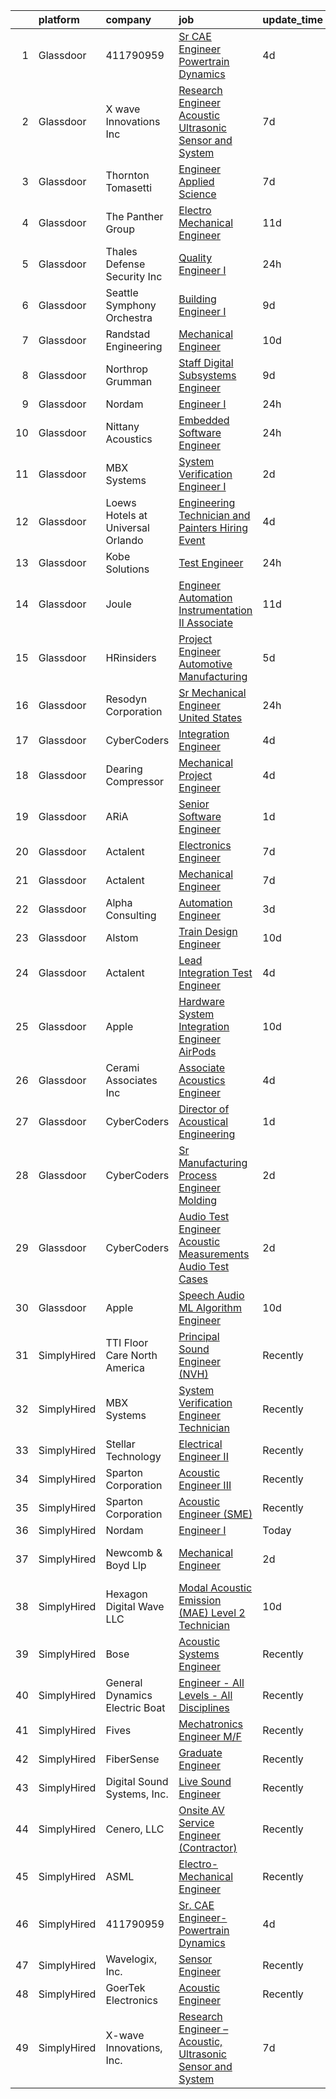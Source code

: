 

|    | platform    | company                           | job                                                                                                                                                                                                                                                                                                                                                                                                                                                                                                                                                                                                                                                                                                                                                                                                                                                                                                                                                                                                                                                                                                                                                                                                                                                                                                                                                                                                                | update_time   | location                  |
|---:|:------------|:----------------------------------|:-------------------------------------------------------------------------------------------------------------------------------------------------------------------------------------------------------------------------------------------------------------------------------------------------------------------------------------------------------------------------------------------------------------------------------------------------------------------------------------------------------------------------------------------------------------------------------------------------------------------------------------------------------------------------------------------------------------------------------------------------------------------------------------------------------------------------------------------------------------------------------------------------------------------------------------------------------------------------------------------------------------------------------------------------------------------------------------------------------------------------------------------------------------------------------------------------------------------------------------------------------------------------------------------------------------------------------------------------------------------------------------------------------------------|:--------------|:--------------------------|
|  1 | Glassdoor   | 411790959                         | [Sr  CAE Engineer Powertrain Dynamics](https://www.glassdoor.com/partner/jobListing.htm?pos=101&ao=1110586&s=58&guid=000001824de3a5ffa32d76c794e7103e&src=GD_JOB_AD&t=SR&vt=w&ea=1&cs=1_29d0a2fb&cb=1659164141417&jobListingId=1008028442391&cpc=64643D548E07D1D8&jrtk=3-0-1g96u79h4j4ik801-1g96u79hhihmr800-e59738c53313f3f4--6NYlbfkN0A4alNn5c1EMjHZlECe8pxJIEKZTj16jdbpGDS6uC3CgTpqDe6PXvLp1h3jdI1UocztM-V7LUwnu8WvW-OXWFywH5lHH0vOp6VSf4CsNIOuL-cnHXGZ9PzuedBLlEL_QQxFREELezWLt2WSgIlkqdOVEeADOh237jljNICASKQImNOgY4GaG7Q5xEeZBPFIHG7JFTKSMYH8YHKYVQ_qrcmrDNrhi5PLcxXyoJUY6QKl1RbQV90RVR6yn5Ily1N4t6IyOBLudBi98b0yjVtanQwuCvbjkPxGlxWpxsH7WlPiR92PqOjt7M6LUYi5xN1-dxYzrfj9Yp_VEDOIysXLuOxkVFKIp75RUb30SMWoYbY2xGBW252m4blqEeNytpa2zTAJAWyZxh9i5_mDH48ZlDDIcz_A7a9uQ8Tq7_WQJKJBPzcSyI3egS5xJdm6Nere-hNR5pnmfTyBcESzti9pkJqkJY7JLmZYpOgRAuWhNpgizF8ooIBB6ZI3NKGHAkK5912jJEYLbGvNVm2uwQdVTmL7SlcuLv6g2Mo%3D)                                                                                                                                                                                                                                                                                                                                                                                                                                                                                                      | 4d            | Novi, MI                  |
|  2 | Glassdoor   | X wave Innovations  Inc           | [Research Engineer   Acoustic  Ultrasonic Sensor and System](https://www.glassdoor.com/partner/jobListing.htm?pos=102&ao=1110586&s=58&guid=000001824de3a5ffa32d76c794e7103e&src=GD_JOB_AD&t=SR&vt=w&ea=1&cs=1_b796aad0&cb=1659164141417&jobListingId=1008023007042&cpc=618B7C2C2BCBC227&jrtk=3-0-1g96u79h4j4ik801-1g96u79hhihmr800-b068819ec5f1cad6--6NYlbfkN0BHIfC1zsKGIu0R3teaIu8liT7fbRNLaQeDQfcPJweUK9FtGyWMTNeDd1zEHevLDgmM9c9hqUONlpUtFbzT3ZiffslUtdCCpni17USCT42k68T0TmuBcqqW_ER1NZ_FGkun9mKgyGM3HFgbFvRNtkEy-PMpUdrKQ3ogIZinEeQF0987CSResEQ2Dnmf8J09L8bEWe51wgNOJrSy7xUrVb01NNCHw9psmOc1BzbTDiCHIAF3hV_z-q7y1ricDtn9KQt_c5NQoPYYcoBTnKUzHrlOS920C1ASLXw6A-fI6SClQvxQoCy5yUFWShi9RhoNjc8rAKLwn-oOydpM7yX62wbJ19uHJ965RTg2MIURl8h82F419GTJefXC3F3OWaNBgq1QagmPAqFaQ_F1tSo07HMMaIy-mCQlUZdENv2SFWhVJqrRf0YS7OZWii23WQHoPmQQJ1Divzu-ZHaR5ipdSmckhfhaN4krxoXpypC3Te-K80ZhDZWO3UyGVlcT_M_vXMnbR7PgbJ7lg53jNN_Bpjv-9L_ZFIagRA0JE59pJFYw4uzVosJr2NGH)                                                                                                                                                                                                                                                                                                                                                                                                                                                              | 7d            | Gaithersburg, MD          |
|  3 | Glassdoor   | Thornton Tomasetti                | [Engineer   Applied Science](https://www.glassdoor.com/partner/jobListing.htm?pos=128&ao=1136043&s=58&guid=000001824de3a5ffa32d76c794e7103e&src=GD_JOB_AD&t=SR&vt=w&cs=1_0ef34bb9&cb=1659164141421&jobListingId=1008022791354&jrtk=3-0-1g96u79h4j4ik801-1g96u79hhihmr800-6866a12bafd4f0ea-)                                                                                                                                                                                                                                                                                                                                                                                                                                                                                                                                                                                                                                                                                                                                                                                                                                                                                                                                                                                                                                                                                                                        | 7d            | Albuquerque, NM           |
|  4 | Glassdoor   | The Panther Group                 | [Electro Mechanical Engineer](https://www.glassdoor.com/partner/jobListing.htm?pos=112&ao=1110586&s=58&guid=000001824de3a5ffa32d76c794e7103e&src=GD_JOB_AD&t=SR&vt=w&ea=1&cs=1_78df31ed&cb=1659164141419&jobListingId=1008012152413&cpc=451933188B21919D&jrtk=3-0-1g96u79h4j4ik801-1g96u79hhihmr800-1b4b3d4c5c5de8e7--6NYlbfkN0CNPMheye81CzYnvunZY7yovNfSZKsgaMjzK-BTgXufI2fDZqb14OtID8EITmQy8dMzcIOru73pDKHPrNY-MK7sf-TavplzRMUtNmfhs4UtBexdbvnY3PLr7KnDrYeBYwXMUoTHBfN1mJn5LLEIikLdICZG_lovf7skNNzFH6Y3acbBQ15OpWQgO0URCBp1U2zgM0_BSUItVHgEnSN-uR2_2uF9PEoQRLk3LKUhzj6pySsQ0tKptNwQoIVqQWmER94wvLMcwOnGdeRCqg55DaviMKx78obYRnQ0wONRsPHfqWksjWBLh-9RWfJU6RyJ1muRVl738LfowzPwa_EQ2yJYcBkkdFWdSYN_41TsM7qlPE3LpEY-DgpKsaz-wPv4-PYwaZPJe122hAlsl4AYKAPZa6pWfG_hJcJ2PUEiwftTsNpsIHJ_jWjk3u7zi1wO2-rChtr5G-QeOk_B9oKMtwQwTN7-7deass8ZNwhfUnbNsXVybRNEuwN7yw702L3J5WT10WFQGJOCnA%3D%3D)                                                                                                                                                                                                                                                                                                                                                                                                                                                                                                                                 | 11d           | Littleton, MA             |
|  5 | Glassdoor   | Thales Defense   Security  Inc    | [Quality Engineer I](https://www.glassdoor.com/partner/jobListing.htm?pos=127&ao=1136043&s=58&guid=000001824de3a5ffa32d76c794e7103e&src=GD_JOB_AD&t=SR&vt=w&cs=1_0311b6af&cb=1659164141421&jobListingId=1008038838952&jrtk=3-0-1g96u79h4j4ik801-1g96u79hhihmr800-fa5e6b4bae376d7f-)                                                                                                                                                                                                                                                                                                                                                                                                                                                                                                                                                                                                                                                                                                                                                                                                                                                                                                                                                                                                                                                                                                                                | 24h           | Columbia, MD              |
|  6 | Glassdoor   | Seattle Symphony Orchestra        | [Building Engineer I](https://www.glassdoor.com/partner/jobListing.htm?pos=106&ao=1110586&s=58&guid=000001824de3a5ffa32d76c794e7103e&src=GD_JOB_AD&t=SR&vt=w&ea=1&cs=1_d2a4a0ca&cb=1659164141418&jobListingId=1008017770166&cpc=281FE6ECBEE2538F&jrtk=3-0-1g96u79h4j4ik801-1g96u79hhihmr800-dd9746400180b1f2--6NYlbfkN0AdHWfR3D8b8Eonp31kG4JxtsTQErMCr1mjBfTXxBp8Nbji8Loe1PwAk77ggdqCHAeAY-_LkGFiWz-EXb-gHgLP0rol6CnsYs_iSTwxLuVL5wpCHJzuAIcyyPKKPjVD8Cbd15OInHyhxkQXrUxc7nPaGV6a8Getz1GSPF_EVKTvl01rPre1QcpsypT5oLKobUxjFjnID6YuwQkLRftC5tVQVqM63sIvdc3SSNHPSYlciHnXhFo1Q9Hpknhus9ZDyyBjd-dEBLj_vo3On3E1n2NJzn7IyMcspgXEHkj41fptz6zXFtA8F6kzOxD2Tepgcr1yQFWODGil18KJtnTJ_LfSdjEso6RI_VRod9PqqpTSblRuAMTAUP1hPVyl-r8cLUS0s710qPz64i9gdc4HLO1UZi4Iqs6IENlPPtMDqxh2jAB3F8jT-usf63nAurKsDNYojY5caK_tMW8-w2E9eFBHVbWX2c4waiRoLNkx6mFXxJR_2nPggmdnGfkLsX-VUaE%3D)                                                                                                                                                                                                                                                                                                                                                                                                                                                                                                                                                       | 9d            | Seattle, WA               |
|  7 | Glassdoor   | Randstad Engineering              | [Mechanical Engineer](https://www.glassdoor.com/partner/jobListing.htm?pos=121&ao=1110586&s=58&guid=000001824de3a5ffa32d76c794e7103e&src=GD_JOB_AD&t=SR&vt=w&ea=1&cs=1_8ab93101&cb=1659164141420&jobListingId=1008014630480&cpc=451933188B21919D&jrtk=3-0-1g96u79h4j4ik801-1g96u79hhihmr800-28b851bdf87c535b--6NYlbfkN0BDx217eft1lC7uqItkaModCFPNh_e0lnHdKkvEJecXwu4gIqA7CFTnvSYR8MShG5aIZm8JF8sUvns0SK3lM58sRqmSkfk2LUUNW-iATOsqFIyiYoslLpz_Dw_aMMBjU-Nq1aGWPz10gBB6JwlZB2rsJCPTPbP1Z76ZeWEnjTJ8hiIFMRgt6sYss5SJpnB9vubHvI0AcsPQv_m7O151QJ4UG-EhLbcsMjxcUSk5AIlF7IHpoNdTOSPYmRcbHmhbgBcUfGve47hLDlnyAucTuTptl13Qj_UAEJOp45bzFhg23WMxRZ6YyhR90bDAhMjruQa4fQcF6p9oXOuWATx84veDw_7xXqLU0fyy2YX_-HWR9XSDe4DEbcDSgj9i8M5Seq4AYLyWtSD09dev29qw5goEk7i6OhLaL1_74ttA9-Zbm2G3ZVN5S6uQoZQlAM0hk9ElJgF1D7sz4P1BNealbSD0qIzQ-Em4_92YBxLbpUZhWRcjmZn2DJTHlzZDWaq2Rof1zQ-B3BkBuToPWk_A5A7CxOmQkmdF2h2kq8ylsCTNP-0u1Y-aR9L9JEZPmkrKaDAnT6LBion0QwF4sL15R9xI8YehqnORQoqP0_8eyOpdg3HxI0y0KLnOC2C9kUFHyAwsbSIQ_-Mbzw%3D%3D)                                                                                                                                                                                                                                                                                                                                                                                                         | 10d           | Framingham, MA            |
|  8 | Glassdoor   | Northrop Grumman                  | [Staff Digital Subsystems Engineer](https://www.glassdoor.com/partner/jobListing.htm?pos=113&ao=1110586&s=58&guid=000001824de3a5ffa32d76c794e7103e&src=GD_JOB_AD&t=SR&vt=w&cs=1_301ba8c5&cb=1659164141419&jobListingId=1008017330750&cpc=9DC6E4D8324653EE&jrtk=3-0-1g96u79h4j4ik801-1g96u79hhihmr800-a9cc2013cc7ed86d--6NYlbfkN0DPf8Tf_oakpB62WadId2dzQiWExtALTi0lpCM--zHBL1trAzPQuAwgyDf_-NiZch1nc5-5MUWiLOf8m-1w07t9YwjVAUX6PvzzGnpzeIEVNzZgJIJr7xcvaO1VkVAUiaNktPleVPHqgUVYSMaG9SfBJGvcSryBfyG1pFv4bfpCXbDsP0IZiJ-G77H-j7-mzabx9ZqZ77WHQOqM5OQhn4aozN8vQ0j2xV_lkkZID9h6QXlx0hQq_JuqaGen2SOEKICjgB7ZonMOqjsQqahBdQcNtIMdpfHfyEja8-YUuArkMxdLQw92mr_ZvMGNhcbEuVsDDZZQApehbuUWMgxgD6MHKrDXlxU_4y2yf4KTRfLYSYyknjscuNdE6ctrxBIErNosBVDtFHSBEf7rW4DQDg16LtCCFcv4hiUfVhwdRnDFfAKXDQ9ZX09Pk2HQJHKlv1ytmYEldkf4fy4qcz3M1GZSTdZB8pnjuL4YnvEJA723hdWKFJZxL1fif54w-wdF4r9sMCuK_jvkkMuwNwuav4mPYCI-EI040MqavWoXh1Pw11bFFz6gzf-a_iNXwDI_fVjTRqcsKoeijah-fYFzRk6qeJRdHKGdD7NGeeVVuXnAt7QTA6yvOf4j3Q8h1mqcp4iJsey_i-chwuhrEEUu01TTCtna1xPotk2AEocfwz_vFNhu-JcveHFWwhvanfa1ieTIjY5u99V6nukRxvkfgHOUVOK0nSxyKus9ITEnb0YyOdgOjZDlBoRwU6xy-3OyIXYkLq8qH8cjjL1sGB-k7qjM62prJj0dEicLI6KZzUPKpguLTzvZl7bd9IiFehsI84XpVLkOVu5Zx_R0GbDutNNY)                                                                                                                                                                                            | 9d            | Linthicum, MD             |
|  9 | Glassdoor   | Nordam                            | [Engineer I](https://www.glassdoor.com/partner/jobListing.htm?pos=126&ao=1136043&s=58&guid=000001824de3a5ffa32d76c794e7103e&src=GD_JOB_AD&t=SR&vt=w&cs=1_264a2dbb&cb=1659164141421&jobListingId=1008038275606&jrtk=3-0-1g96u79h4j4ik801-1g96u79hhihmr800-2da7d6536858b9ad-)                                                                                                                                                                                                                                                                                                                                                                                                                                                                                                                                                                                                                                                                                                                                                                                                                                                                                                                                                                                                                                                                                                                                        | 24h           | Tulsa, OK                 |
| 10 | Glassdoor   | Nittany Acoustics                 | [Embedded Software Engineer](https://www.glassdoor.com/partner/jobListing.htm?pos=105&ao=1110586&s=58&guid=000001824de3a5ffa32d76c794e7103e&src=GD_JOB_AD&t=SR&vt=w&ea=1&cs=1_68c5a634&cb=1659164141418&jobListingId=1008038298146&cpc=8CDBB1EC89CF7160&jrtk=3-0-1g96u79h4j4ik801-1g96u79hhihmr800-0ea1849893469c83--6NYlbfkN0DfhRLDY5E7BVY3xhBTAobuSaZ3WR2SqAJ-w4NHeQGDZxuTLtiUsxSy8QBXJ2H4pCbw38-bo7P_bVKAwnqdF-Sn4qZ2uCo5pvG_GM1PTL_Bq58rSSAKQ192D_2f5Ej86OhFOm13DGp2Wk2WB5ggup-37_Sqc6LRpevodul_IJcceisAhrDJtv5G_26PII0NW5xu5FJhfQKi2BVZ5GgljWKxZcbPWlTsGsfx0Q4zRmL5H1M50g5N581NmZtDPr1Vpx2-Aym_yA349xgmAfWahk6hKdCiEGye5RSrMScNA-ESg9ENS2J1FXi_u0MDIaej1M4hrzyXE3RMvWWY8OnnqgTPmTxUS51WX8aA_h7MpKJK8LzxJJSnYMsII4K3Bwa_sHvUtb6PoB-DsL98cDrL4MqsH6JerTpNz80T4Nopw0BI_aVs50ugz0j4UflQgDcqnzXr_9odXaNE2l2uD96AXnbGoaSEwVFs1BCiPpF1wETZ5TzW2H3Jq-XoOmdGLRw4C6pKn4LXyQI-zg%3D%3D)                                                                                                                                                                                                                                                                                                                                                                                                                                                                                                                                  | 24h           | Remote                    |
| 11 | Glassdoor   | MBX Systems                       | [System Verification Engineer I](https://www.glassdoor.com/partner/jobListing.htm?pos=129&ao=1136043&s=58&guid=000001824de3a5ffa32d76c794e7103e&src=GD_JOB_AD&t=SR&vt=w&ea=1&cs=1_35ac1af4&cb=1659164141421&jobListingId=1008033823699&jrtk=3-0-1g96u79h4j4ik801-1g96u79hhihmr800-d1b1591de97591fe-)                                                                                                                                                                                                                                                                                                                                                                                                                                                                                                                                                                                                                                                                                                                                                                                                                                                                                                                                                                                                                                                                                                               | 2d            | Libertyville, IL          |
| 12 | Glassdoor   | Loews Hotels at Universal Orlando | [Engineering Technician and Painters Hiring Event](https://www.glassdoor.com/partner/jobListing.htm?pos=111&ao=1110586&s=58&guid=000001824de3a5ffa32d76c794e7103e&src=GD_JOB_AD&t=SR&vt=w&cs=1_6abed6ed&cb=1659164141418&jobListingId=1008028551687&cpc=4F748F1840550ABC&jrtk=3-0-1g96u79h4j4ik801-1g96u79hhihmr800-d597c8a9f7614462--6NYlbfkN0Btxs39KmTzjw_u_hUXcyTcLpNeUj18C2Nw5A7DCW0FWIDIpjSAJG27Yc7pktlnVhUUsdOClVeQTtQ3op_e7_IRDBISqi-jWiSsSF8cNzGSppOK_vMWbTHpsjLMSr_vHMzC4rmEGJje84z8rydK3upkCd0Apd8ncrEsMulo-jAZXtTYTdALWTZL2b1f0ZqStEynbnlwf2_9_8reYx1ajcVS0G592IBfnSaljee8BBJTME_OA4rRi75WZVGKKwH7uKdRkPDpd3Ejch68F0ZO0fB09qocEA-Vo7oPgCax5eoxRwRs1ZcBV0OUsFqq3LC4cn-qkRVk28mcF0MAvQuip65bM-lIpJ-iAQfOV1nyEuGEtyk2KjIJMPxePjUHV1VIJwTrilPSeV97TtZ4z1o5OXrC-zZWBkT5iPbb_B6vVhs_Qq9nMNbeoKjj-fqjKX4JO-z00jUftFslFKAZhcooohEqEr0lLvRXTyjHyMi4BGZrXCf-gqH0m4XMrKViPj6i-oDVUhl2mpoU495RDu4jaWcjd0oxQ1u9Dg83rzLNME73Hzhamv1B4zm4nOtuKvkinz8RSxs1UowWqK9iHDvK7UXoB0DaOFDVCXMvVoEcScJrSzUnHOQe1g4UrO-LNuB7zu2iu6Dfwe_V2SiOHdra27n6xfL2JJLIiVWLkNBHddSY7bxyeJFs5FmmJeZCVqhNKlX8VqWaUaJMharNSL4SRhFZOPqvsDXDag9FvMfkLawrew%3D%3D)                                                                                                                                                                                                                                                                                 | 4d            | Orlando, FL               |
| 13 | Glassdoor   | Kobe Solutions                    | [Test Engineer](https://www.glassdoor.com/partner/jobListing.htm?pos=107&ao=1110586&s=58&guid=000001824de3a5ffa32d76c794e7103e&src=GD_JOB_AD&t=SR&vt=w&ea=1&cs=1_fce6c76f&cb=1659164141418&jobListingId=1008038084908&cpc=853DEF62E69EE75B&jrtk=3-0-1g96u79h4j4ik801-1g96u79hhihmr800-6b24a03aa22fd1f2--6NYlbfkN0CtwOkgDuej6vPfWODMxjOIyNEohQmdYMppGq8y8dOpBmiJ3WNboc6iMyMjf1bBSSqD1VQwlOzDiQCfLLKzQhsTfWZ3QI980XAjJrcBwvNFFqpKpqZhxte5DPQyigAOLOLMll7amisGMp516YFP_aCK7RdL3-I1Jmzc58d9taurilL6DBEAbQsWKshFVE4Nwe2yXBaQGkfzUwdnC2yjBzg1fd9RoR6MiYj3bdEfoG8h9wezh4WC9xQT9BImkh2GSkIWnztvZw-1QjeTJQ82Hneb-iy6yztQGTNJ-B_pM1RuKNF536f0dppk5aGtQGbjERJmr9M3EGum5pnyDKvAgit-XJYATDAMHtMY3zI1v_2iolVRQFBjDdjX07jPEwngp0KuI2TxV4vHUElAK9JAGBf50-KpSXjEIC3aknP91nq9j2jxY57XsnI4-15a5H25K9Yhr7jP0yA7-rRjVuM90oV2MbK7jOKOhY3JPibQywhls1VIAiIdKU6l5rpQ0nbAkBLHbtgeYa7XvPpGqKrhIovg)                                                                                                                                                                                                                                                                                                                                                                                                                                                                                                                                           | 24h           | Tempe, AZ                 |
| 14 | Glassdoor   | Joule                             | [Engineer   Automation Instrumentation   II  Associate ](https://www.glassdoor.com/partner/jobListing.htm?pos=118&ao=1110586&s=58&guid=000001824de3a5ffa32d76c794e7103e&src=GD_JOB_AD&t=SR&vt=w&cs=1_6f276190&cb=1659164141420&jobListingId=1008012371954&cpc=217C45A42544DB93&jrtk=3-0-1g96u79h4j4ik801-1g96u79hhihmr800-ee78424998c6d671--6NYlbfkN0AXtvPDqDev6liskt-h_3vAUEMM26GmMOlWYCAn-kvNiXTWhOpXUsJAzHKzhdDJA6zHqXVxuB8wfSBkVIxqhEgnvXRKaQQ4fowc9Xs-8TmnBfGj8huXGnDxAkHh9H7OSQRS41py27xbtg6yGS1_RRkKfQI3270QD9EQP5OygTBnGP-E4XAMGCOSeVq1JOoIO2VgOY_jv8TTZc78FCwBeSez335Tocm5KcRm4B3rUZQNK4v1Uaxp-QqsIiytLextnr8hWW8d-2CaghcfikSVijScwGJFNgvUgEeN3sZzJWNt1QDRpetVhUD_Xd3BvC0uhP-Qw0-VaQ5fKfDRWKoKHZEAScsMYOSs63Gw2xvo6slQyD3ere8UOTMSvkg5kltIt4o7V4tEtNz6dfkBCyEMJzdKrw6HVbikFDasxHF2kMaKBYi-p9oE0YRKQroIKH5H01doduwNrS9DveDrhOqGmf3ySoZxB75vOcVWxySrHP2UG8kBCpp5bl2p8Bd-i2pTU2EWMWbKapSyu_DzDysp0jWL6TcQQ5pg5OpsifaoWPrf3pqtSvw7o8yRjYmegg27wfG8ISnGgKOueV0hle30Jeew2iKDEbalQh4ZbTe7EydwYA%3D%3D)                                                                                                                                                                                                                                                                                                                                                                                                           | 11d           | West Point, PA            |
| 15 | Glassdoor   | HRinsiders                        | [Project Engineer Automotive Manufacturing](https://www.glassdoor.com/partner/jobListing.htm?pos=114&ao=1110586&s=58&guid=000001824de3a5ffa32d76c794e7103e&src=GD_JOB_AD&t=SR&vt=w&ea=1&cs=1_d40884dc&cb=1659164141420&jobListingId=1008025898976&cpc=C19BE7EA145E205E&jrtk=3-0-1g96u79h4j4ik801-1g96u79hhihmr800-60b6f212f1566fda--6NYlbfkN0C4qB7xLoDUSiE3s_WyTyKRiKAXFxmLj1Wrow-UJXKM07GC0R1Wz9IWXAjmJEwLP6ZJn33qDlVEc_dN5bHLyJm8oerBAFNxZUL1cg_C0iYkVOiqdHZ93BUqlfvWrhLRbXWycp8jGuj1RIqi6aYx40kZrLsBRz032cNVKtkROWv0No7MwMjl9HxGjnnIVsclZif_dlti6W6kIAVy32J7kCLZ1ubs3VK1jzZBhidA3XkPQKvComQj3NsB5q8pmv_9Semow-1hpAhqHQ3KrSjmafws3RIvCT2QqmjEhYe2QNTI2mNPBvN6ONkq1AyVExvUzjlYM8sgDoTra54gvENRc4LYvh5oreZKv61MAWmUqwUJ55fC62VNd09iS-ZWArw4ynli8rneUzMH6XU4oVjCsCUzSAT4-1zRBgOhAX1ioIVFt2dTy1o0k5DaLeRmdQIp0GuHVHU-fCR1pBLX0w4VJH2TuKMoQrsvlZBmbr8rPc0LC97FWdFOfxorT1BZ5RX7rdZX-vUM2h_Qe4eP9RqMo_Nn)                                                                                                                                                                                                                                                                                                                                                                                                                                                                                                               | 5d            | Piqua, OH                 |
| 16 | Glassdoor   | Resodyn Corporation               | [Sr  Mechanical Engineer   United States](https://www.glassdoor.com/partner/jobListing.htm?pos=104&ao=1110586&s=58&guid=000001824de3a5ffa32d76c794e7103e&src=GD_JOB_AD&t=SR&vt=w&ea=1&cs=1_207bc4ee&cb=1659164141417&jobListingId=1008037947833&cpc=10100C7693495614&jrtk=3-0-1g96u79h4j4ik801-1g96u79hhihmr800-988eca9f3c557b4c--6NYlbfkN0C0w0Hs4K-FXB-op-AEaD4F38yU7_A8mJekhK3sBcHv17xHXVuOCj1KMhKlpIVV_09pn-YWPxr1HExwvWkxENavDOabYGP-jz9frQD_3go83lbHoHyx3m4dMaD0AOD8c19ATu5C58kF6v2EvknsWhFSrcU5R-SysbH9yHmtfpOdIDoraZ6vCkcx79LcPyPrtNe2ZLqngQDJ4FI-EXXeABO25xHs-pHzCdIY-Eci5UBlt6gqEYMf5uRLFcC-NYOtRwP0N50PR0QCLT_EfAnsVJfdjcYOgdqVwK87fA3nXfqjWIpprRThpky23bjQAZF8kG5T8DsAPnvr0fwUI081oxR8jckrsxUZCxC9LYNQ2uk2jQhPWrM-1bu_vtuRa1_CURZ85zswl8vBFIV6nAXZhlY3fL9qG4gOQVISfTscrEYr4SEdbfx0vAk4wy6uddEKobUtg69Dg4jzseAzts_eZY5hdqBDnyF_UM-D7bTPXFlYDGyL-Mbxgkq5RR5fSm1USWFZo5wqk_2kyQ%3D%3D)                                                                                                                                                                                                                                                                                                                                                                                                                                                                                                                     | 24h           | Butte, MT                 |
| 17 | Glassdoor   | CyberCoders                       | [Integration Engineer](https://www.glassdoor.com/partner/jobListing.htm?pos=117&ao=1110586&s=58&guid=000001824de3a5ffa32d76c794e7103e&src=GD_JOB_AD&t=SR&vt=w&ea=1&cs=1_f72e5d3b&cb=1659164141420&jobListingId=1008028546426&cpc=334ABAF5D42DC775&jrtk=3-0-1g96u79h4j4ik801-1g96u79hhihmr800-ae9a705ada014809--6NYlbfkN0CpFJQzrgRR8WqXWK1qKKEqALWJw739KlKqr2H-MSI4eoBlI4EFrmor2FYZMP3muM1_EXMsZV3kh8tIIIxw9xVUrpzFIBj_cIrh8m01nH7Y08oynxT1JJL6srTrmlosiqmP-Q_3ezAuCQJadnUFw8jDMLY489wUIEYLMKQnEDC-5XRFHDeoDMygZXAv9pvaL1staFvsp95egyJXDn6zQwLoIhZoJYjB6dJQ6_UsxGvH2ltHvb8ozIKBFZN99jHK2C6tQtv61yorBxMy0RrBTVi962_VHP3VCm5aNtbZeKRr4cw-BIGeknnzyNRg2iUWUiefqBnfOtuXPFpFmFOpb6L2ku1HX6O03arhwagvvMWfhH8xbFskgngY_HxMkKK8VaxJIttdzrRM2ZYIa17kIAIJBMoD6DWZSorSYn5XZJELEzfQA-n9WyOjxRbJ79mbU6BrMuOoJ1PAZigfN5KDxVGcONh6ZJZkeZBB9o3ZFs2We0rOwhR7-Ft9nV8F4SCqkXqZjumXm8qGyWHUHWZr6BUUNHvcErSSJOX1blVjmzXM3E8-gQKJYXX9xDyqm66fJXMhLpMXJe1Em1yTZXe9OJP-5K0cgUbZzWCOGwz9ghxBftlCU_i_XLE-wTuuyJbyuJEm2bARzNFpQ6xCJQYc1SpGW7vbt_M6qsyVErP27H8KP9gD0GgtLtuLNdLErQiw-23md3d8CaL4BhPsOzvrkGoydYpaYvn3BT2yfua-ht6AaLXRmHja3fg6X0MHIhc7LOxKybBfF6NAaOhgCK7rmJu_ZHxPCFupVEyl1Q5LxR5gMpTTqAd8VfxMuz6Bj0URVHRaMxuSMWXJssT6FxxtiRAZsKwcEM_RcMkBYfKJ1zZrSKk0trFRBtrZM_pAx4lC7Hhah26XK7eWhhlHJ8c5KZlJMFFXCaluxRuMfhCzU1yVUW-x7fOEk7QcRYxnovpbMM8NrC-GBqCDOjD7W9mAIJeG)                                                                    | 4d            | Torrance, CA              |
| 18 | Glassdoor   | Dearing Compressor                | [Mechanical Project Engineer](https://www.glassdoor.com/partner/jobListing.htm?pos=108&ao=1110586&s=58&guid=000001824de3a5ffa32d76c794e7103e&src=GD_JOB_AD&t=SR&vt=w&ea=1&cs=1_bd61a1f2&cb=1659164141418&jobListingId=1008028098854&cpc=9DC6E4D8324653EE&jrtk=3-0-1g96u79h4j4ik801-1g96u79hhihmr800-51ab463d0cbdf18a--6NYlbfkN0DAfyPevOjA9oRuvxMqDZ2I9ZB4SUJH4CCpekXu_Ea9Roroa2fwvWo2NWf8lfGdzFgCVwdiyeWrdk-4b02805ukyMekMl1WMxDpVdaB7VzaTgsB8F8dX1ZcnZQPrpVlWXLRryUB0jWTib3h1vOb6dyesd7FEYlNsxaajX6FHCa3shHPEh16s1dff6bymmWTccvLofZCPB9oCCsXHkKt_k215e6GjNmOtpE4l4taPZhnFSn-LHkY_Icr-n-y2HbwBOBBhMEtcJjIGCcalmZ8BBpiDzYL3lnZYuXRF4bRAnpcC0AuSeVQbf8yj5FRWXLVQTxXO63F3hp9h6s2DNh2simgIC29U4mvhnrJPVd301FRNoCcCqb2Z71ov187l_G_rvqXAsAXf8lHe3YxC-QZfucP2WI7PGS1GQWHYRhw7BVcDJRZ-bPUEg6zqrEc0yFdcYmx4JYbJPRNSc9b_e-Pd6s3m7zzrW719GqGw_RByCWOFmRokucOn3_MTfbwpiXQ82nyxco971UnohsZ76SiTjN4NrE2k7_3wS7Di74eZTIhTmLdFyqDDQDb)                                                                                                                                                                                                                                                                                                                                                                                                                                                                                             | 4d            | Youngstown, OH            |
| 19 | Glassdoor   | ARiA                              | [Senior Software Engineer](https://www.glassdoor.com/partner/jobListing.htm?pos=103&ao=1110586&s=58&guid=000001824de3a5ffa32d76c794e7103e&src=GD_JOB_AD&t=SR&vt=w&ea=1&cs=1_2f0ab28c&cb=1659164141417&jobListingId=1008035240533&cpc=DED3C32E22E90A94&jrtk=3-0-1g96u79h4j4ik801-1g96u79hhihmr800-b78ec25a90c1d2e7--6NYlbfkN0ACu_hgM4mYOpGjE6TXudS1eLEYdlotK5aSiNrSIRlNjrOhnyvEHI4weSDMNkvE9D-yU3HP4Z_0EnBQVlRSbZLubfsf3ZK9PqQ_eKRsPjQ-77vUPmwTjIOQRjHlS8X_NvFd8gqXIagl9hj-fpa52cc9sA5AD5--wB4o3yvvGZQhz-9QIDo6J-K8R2KBzMvidDBNIQHdhJrFIH9_E6bcMtq-PUqj5e8j7ME_-hfEEJJsya-WDgwXWsYvo3lpaWkNFvdLO1q8zp1ySoObRFnfqLh-YDnECrT5IY5V7zvsq6R9g8BF4m4GHHRxBuWvdFg7aHV19i0e-432Vwl1ZStdhspWdMW9YkRC4X6evbnpWkFKyn9RUEY_oTVL104e8g-DmmOPqQZopRbsR_brLVqw70yavnNQVOK1H3iH0m0lT8UIHhKofY_O3Bqjer-T5Z1sV_0D3WaQ_TRauz8kWlK-9zucYaIgk7s1-6bg-tFs48rAuH96EA712GozQZk_QmNVqO3V2Cc0wC2iow%3D%3D)                                                                                                                                                                                                                                                                                                                                                                                                                                                                                                                                    | 1d            | Madison, VA               |
| 20 | Glassdoor   | Actalent                          | [Electronics Engineer](https://www.glassdoor.com/partner/jobListing.htm?pos=122&ao=1110586&s=58&guid=000001824de3a5ffa32d76c794e7103e&src=GD_JOB_AD&t=SR&vt=w&ea=1&cs=1_86953888&cb=1659164141420&jobListingId=1008024015000&cpc=AC285F3A3ECA6BB0&jrtk=3-0-1g96u79h4j4ik801-1g96u79hhihmr800-0f3f1d24974d33eb--6NYlbfkN0ChYVx_I3yfZ_JDY3EFoivtqvi_stwnZ_kRt8Dowt_l_d1ydueao4NE-oUleRJ4yhjcvIPyWVSz_hscYXGbhXFd4zihRzfuF0scmWEZA9SIhkt10CJaLhol6aLvZaMVzFH_RuvWhcLEifukcWNpRcL2QfgTdMaqDbW9NGfBt38qPWf4qAfWZgjqLfmuD_3S96XBFNhxsppxuOoQ_snlikcfdyYhOL0gIXXQlU5ZlthSjxZEDFCmvJm1ORmmmC1S7xDabTxKSxRSh5m5iR2Jgoy0tMAOpf0OuH6LZHSOXDIzCoN9lbHLI1n0jAWQtuw6UcSVumxRGelVTn0esftfk4JirzB7z5XKW12gc319gfT-Kke9GxPIhsg71vKdE0bvoQfwZeHgKGsx7BPT3nPSHSYdKHZz76CBtsBClUPZ90WrtXm0vQSIxkylUPMe2FCmx-ncFJpAKSQG7E10L4esPB0Qm1LrGDbJrm1Q7U9lM6TqoSecUoG_LpXb-x9-z0lJ5RlOjmm8m4hA-FlJzI3p2dD_OTUvrBDqvfO2uN66yZWsrJVx6_gBVOV4T8a5hO1CW6eEr8_9kkFJLcdb-zGVhFeVZ9d5B9dY7iasUQ8eS6p5FuvfIy0YbucqVnLJW9nlj9Fi0zaaJf6GP-gi45qDfE_bAHPaOm5tkUag9p5MUTx2lN-0FiGbLiYJ1WfF-_H1_VBV4-bbWMQayLwH997SBxD5EIkUClKhzD2nYw9V6H3GOAK2DSRC9CqCqpSIfbnlW6l5cJ1jpRFRmHkVxAXZwNjtcPHzavgCWsjibUZ4bq1XRsqJ_oi5oHbHvRagMv3LnsuOd5Gjsu8q1IZtnzGftLXf7U3EqQjrc4KuWbCNEpIKcovedPmKDQypCOzzppbv6X91vsQxnLFy0dbTVh8Saj2g1qpWGF4dWM5SM_Cb8t9uxDjt5rsyetaYdkxfRZ61nsaaCkA_sj2-kEzRc_yBIJN9)                                                                    | 7d            | Liverpool, NY             |
| 21 | Glassdoor   | Actalent                          | [Mechanical Engineer](https://www.glassdoor.com/partner/jobListing.htm?pos=120&ao=1110586&s=58&guid=000001824de3a5ffa32d76c794e7103e&src=GD_JOB_AD&t=SR&vt=w&ea=1&cs=1_78703933&cb=1659164141420&jobListingId=1008023696579&cpc=AC285F3A3ECA6BB0&jrtk=3-0-1g96u79h4j4ik801-1g96u79hhihmr800-94ef0fe6971be0d0--6NYlbfkN0ChYVx_I3yfZ_JDY3EFoivtqvi_stwnZ_kRt8Dowt_l_d1ydueao4NE-oUleRJ4yhjN6bhm0Wl2bID9IkaPfn533iy1DHJDl-IGBffTlTxyVPG1bqifxNXuP00fkO2SzNCHYeV_6CiXDPj4zmzOI5AvU51UOkSlamnS68oDbxwQGvgF89RJn8HGX7xZKvkSbnA5xpRSR7Xk7ldGB6jbustAhJg_5CiaAvsKM0UkDhQ5olBcXvGMRz5jSJIgkIu2mRMTQDKX2kQSmyx_GR0na16RhKsP_Lvk75g8ACZigSAtT1eXhqdEUTXd6nu6lAeejoBnwgGY6pROj6Y15cgMJMIa4NOlP1l5HhhHehpLeVL9vuZUDIuSZx0gPT8Risjk8nD41p0McbLEpeq7F5m1HfkVmx3RPjUxoayKuSk4IbMl5EaOtrBPf33fVk2TYltcib4W8vQBeGqLBGWuK_EUKo8Htp_7mzs2M5RpgeCFQs3147dclSsvM3WhwXB8GXUSIv6j0ICjPS_-ccfsNAmyWB_lbDmtiXYOHM6-UcRkwscZC3tn2hhI_TOUHMSerjbmq5AehB7V5ENZ6ACc_v25XLROAdci97t8VkjgLNwl6pj8Y7oP1jlUopCV2bsZa1CANXJ7TiH3qnObSO4E7b6lICwYzTU6kYjxf6dfl0OFwrXef7xzbYmoqBt18t8xGHD6ZMm_drfhUZ_SiW-vKA5SzCS2ZQKQMKe3tO5G_AkLMWxxea7JJq9a94V06kJRp4ZXCwA1CPw9Aan7-ZP9I92QYW3HejnDXWE1EU4H3sGtFYBp3pCJVxdaKB76RbjFk3zuxBgKhDZ2eGX3nBMBjs5BO7kwnzLCoeA2iKVjgPcTDZWrzGdn6QnFQfq567jM75ew_p1g6EbMaJz_N8_UEbk-DTbeDGjvM7JFCoJSnkV5hLjxX5-zq_XKEjOLMpYSijXq04csJCmATIwMKB5jwfNXLAa-)                                                                     | 7d            | Charlottesville, VA       |
| 22 | Glassdoor   | Alpha Consulting                  | [Automation Engineer](https://www.glassdoor.com/partner/jobListing.htm?pos=110&ao=1110586&s=58&guid=000001824de3a5ffa32d76c794e7103e&src=GD_JOB_AD&t=SR&vt=w&ea=1&cs=1_76d8996e&cb=1659164141419&jobListingId=1008031063827&cpc=76BDADE3D6D9A820&jrtk=3-0-1g96u79h4j4ik801-1g96u79hhihmr800-0685a86701fb0c1d--6NYlbfkN0CmztqN_51rcXXt1zGaqXL2SM702I5KuCok5O3lQmzZOFwxmpqFAedJIljPvkZxaoEBbIogKBsaHYKYWbz3SdAg7oeV2NI8FN72Z8l1jmjO366gdF-F6YmzjUlS2VxE8Z1lElGYSdMe0hsZF2MpSR9APiXAN63P53BgGynGRJ3ghlCErUuNpehxQhGQMRKJsFsoZGbtMf73qLdR1TUEEfxe6dEXt9iQI3_G1KJAmRztmu39WksxQG-dnNAxD4Zkz90_TrdmEP1SpCETw2LPHJ5UlAN914gc2LhnpdH38Npl7WrU20xywD1iXk9-5IH099GRl-oYmXd7AJGavEaPg_hr4LB9HrBiI6oWpfdQLJbuxv6zdHlCYq4i-6aHIiVeUsYqQNzCPepVHAs3Ld8e53TX_ul9rP2Wo0WhCcTdBM5tUruzZKkalF5R31PEY2Uv5S8IL5cu3UneK4OpTR4W23KVezVqs2mi-_R_YNKxHBfoctBft9x89LIRUshqYdEL-Dvw5aqslFSewg%3D%3D)                                                                                                                                                                                                                                                                                                                                                                                                                                                                                                                                         | 3d            | West Point, PA            |
| 23 | Glassdoor   | Alstom                            | [Train Design Engineer](https://www.glassdoor.com/partner/jobListing.htm?pos=125&ao=1136043&s=58&guid=000001824de3a5ffa32d76c794e7103e&src=GD_JOB_AD&t=SR&vt=w&cs=1_f029f8e3&cb=1659164141421&jobListingId=1008014902169&jrtk=3-0-1g96u79h4j4ik801-1g96u79hhihmr800-331fcfcbd7e2a4bd-)                                                                                                                                                                                                                                                                                                                                                                                                                                                                                                                                                                                                                                                                                                                                                                                                                                                                                                                                                                                                                                                                                                                             | 10d           | West Mifflin, PA          |
| 24 | Glassdoor   | Actalent                          | [Lead Integration   Test Engineer](https://www.glassdoor.com/partner/jobListing.htm?pos=119&ao=1110586&s=58&guid=000001824de3a5ffa32d76c794e7103e&src=GD_JOB_AD&t=SR&vt=w&ea=1&cs=1_6f502342&cb=1659164141420&jobListingId=1008029121999&cpc=AC285F3A3ECA6BB0&jrtk=3-0-1g96u79h4j4ik801-1g96u79hhihmr800-f9059cd3ddba4c7e--6NYlbfkN0ChYVx_I3yfZ_JDY3EFoivtqvi_stwnZ_kRt8Dowt_l_d1ydueao4NE-oUleRJ4yhj0FCJMAIhfxtiRWyuOBav1hoANgp84ga6PAombEsk30xzfYDc7qexW8UjQ-P0LI_pXbKDdeRA5N3v1n2sO48njRMhi7wy2ht401phSb2NtVQapFhF1aYj9I5Zp29w11GVcEcbWv85GIcjx-YagPgrN5aC-DdSzUs0zCD_lbsrCI9luRa0JopKp0cKt9ODoXskuHQGc7_IgajDkyVbEgACbg9vKbJ6AZKYe0n6rOMSFwGRDHk6abPKCqlf6_N_-rm46glU98AGMfg70lcThFIL6uDMHfVsFH_ljzR32VvgKsqJXdOkPQ5fdJHKjUUZeo0y3lAQhixjw7BfjVkxRMGr8fnFnT9SO__5jKvRqqL-EdhZtQxi0PZGlFkekwLi3M5ssZwvmuQ4-SbcO65ujn2bO0Xpiz094_Rqaxtk_EmVNN7vQSJKhUPb72c6TchPE7pd_OvZifldYiQk8SYU4TyidSIY5eFeVvEt6QjOXjn54G6XSnScR1cYE_DvWPoQMbjeods0askbr3vBFqZMSTf04ZaZLdzhb5KWqODfTEXdDz07snPBe8NRszzzMgQJI25jC3ncx1LG4xytdexYSuIg20e9Z8Ym1BsTN3b-lKeC8rfnxOiRpsB5_SxIYvlrfS8gXvufpli9bofiJRsbKx2uTuhG-LLhVb0E7484A0TkwPiNQGxwfAazMyM0-h8xjrcgkFjV5C9lWejAy0U_Nsf5VIESvJz7x-nN4Eg16ybb-loLVd0gyIc_z5BRXe7LcO9gfb99fuB2cUYJti-P23p9gcMO_Q8Se4K5ubMyYibLtzajgAYFfKAvL0fUcAxxdgK5eZUDfMUpU4NXnQi78dznxioWjQ7v54-Q1eTcGxR_7pTNF2CpHDmgH1ITzu4iLnBNp3_LfrUBLbVYXpU0emqZk)                                                        | 4d            | Washington, DC            |
| 25 | Glassdoor   | Apple                             | [Hardware System Integration Engineer   AirPods](https://www.glassdoor.com/partner/jobListing.htm?pos=115&ao=1110586&s=58&guid=000001824de3a5ffa32d76c794e7103e&src=GD_JOB_AD&t=SR&vt=w&cs=1_1b587467&cb=1659164141419&jobListingId=1008016278459&cpc=C4A69CCDBB3B9599&jrtk=3-0-1g96u79h4j4ik801-1g96u79hhihmr800-83d46b99e08878c6--6NYlbfkN0BvKrLyj5gPmtZO9T8euul8TCxuuKNOtzRJOomxnwSEodTz2Bc-sPZlPHrT5BCwu4Sa9kvotNnJzrMMgLM_xh7o67OnHVRK5dTsMUtPvmVtCVEfJP_BL5_wKtKIsiVz-iofTFkLxedGKTg8VTXMjRslJdEhDYa4qSNgBghAgUweoRz_lTn-oPouWqgQAwvSSho-pyjCr8HsVZodE69m-4fSZD33NWHU9txauwautkSgHdit0mSUbZPaN_M7-JVsriulORigZYDXa50g913x46tQykzA5Z9cwnR_2uKLawjMwdmXi4T_ef0lb2GaT_k93XAL3SyXRy_ky-5VP3teKSBrjr2b6t9WpqB9O_LGR2kkDvtk-yOUqKJz37TUawg4iFO80aPImetbBW7FCViXO-v3CtxY_z9IMzHbNcyxGkeF5tfTZgxmTPrcoHIjA9jo-MNsk4Kz77axfBhAOBpH4aPpym9W6eKUPeWqXrdHCxxRj9y0h3FgUSc5uWjncM9aG1X8PL3l3tJN6_m9_k7H0O29q2U0Z6wydfOlUPmC4W0HXr00bd-TO8yuVegMQFUcVqVQ5tqnkZ--FQ_QlZhV9NsCK7xgBpU_MZt9RnktXKfalgqPlmLiOByBwsi6D6FhRsQVwhKg8iQhRZtf2GCzY_hM0oYv6U5Ap9Bczz5cd8dC9HNENerfAdldrupIf2oLrd8Fht9j4yk85HE8CyS4ra_r6qHchdsS0XFKPsdRlOPGASKWAKehCJ_huCUvBbQPS5vfsE6yj26oztNO9Uk-u0D5itSQfnMJWVZXatGwiz_HveZHDitKAEXviGG4FnZ8-GGQB1FOAknzZSLUP1o3thqWJyo6oQH0l6QErmzUtuh3aLCzoGNn5Mf-gvkSNR2ccB5Pym0r1uJoTfi5BSIh40ldSPeAPbCCkJbwCpfiFNjHC9e9UZ7sjTzOa-uHaw1k9rG-KjHGBQCO4v_ATQeSB4spYw2rJqAYSGc%3D)                                 | 10d           | Boulder, CO               |
| 26 | Glassdoor   | Cerami   Associates Inc           | [Associate  Acoustics Engineer](https://www.glassdoor.com/partner/jobListing.htm?pos=130&ao=1136043&s=58&guid=000001824de3a5ffa32d76c794e7103e&src=GD_JOB_AD&t=SR&vt=w&ea=1&cs=1_9c916d1e&cb=1659164141421&jobListingId=1008028975106&jrtk=3-0-1g96u79h4j4ik801-1g96u79hhihmr800-e4f4b677e7dd5780-)                                                                                                                                                                                                                                                                                                                                                                                                                                                                                                                                                                                                                                                                                                                                                                                                                                                                                                                                                                                                                                                                                                                | 4d            | New York, NY              |
| 27 | Glassdoor   | CyberCoders                       | [Director of Acoustical Engineering](https://www.glassdoor.com/partner/jobListing.htm?pos=124&ao=1110586&s=58&guid=000001824de3a5ffa32d76c794e7103e&src=GD_JOB_AD&t=SR&vt=w&ea=1&cs=1_ee3bdafe&cb=1659164141421&jobListingId=1008035740746&cpc=2CAED5C921A5F994&jrtk=3-0-1g96u79h4j4ik801-1g96u79hhihmr800-7c5cadea129ef20f--6NYlbfkN0CpFJQzrgRR8WqXWK1qKKEqALWJw739KlKqr2H-MSI4eoBlI4EFrmor2FYZMP3muM1kHeI-_o6Qc90nLntglvGly_q0m6TMBYOZiuIz25Ok8iX25teAMiSZ54O8Ubwk4T0Lx5UiBuagl9ILUNdoarghR4O_G6wXo4KQUH5mUlGUINMEzdAv1BgIM4IwzOvMnEFuZpgoa1feWd8NLq8l_mvaLptzik-Cfph9CGSevnyRLF4NLLn6XZi1T0aIxwe1dhjHdKjRRpKljmbVIh2fugOOSmE53gi7FgDCj_3oS5fE_GYm4HV7ItuD-TgweBGJQU3Y1sh3Z_koufzyxE9ciYtdcs3j35XqR65T6I1BzWyLtT0U_ucJp8WbMXpFmLUbw4k4pHP6i3ybCqoDwQVHhnO2sCrxE12GdObugV2NgipYzd7EKLfQbT1Vq9WaQrDYHJumaSmp0QDAkGtCtTzmX0DysHWkXxgAlTudala7c0rxyQYWtpVZdePZdMK_F3N9ik8VNqWz6hujzupz6fRwPlFFpMGpKab-4zO8c6Hc4_RVryPl3gaNzgPTnSJTnUvHWFx9EX-kTaN_kYUZCtR2UFfDhTBN0hYw9gRovqW-pXLPw3EqZVgtyqnkIGmQ2mj7PfEKvwIH96jet7XKOEAJv_aacYdIOYUXB6pCyyR2dOv7Tdq3moiQSvIs25BqFW3YxERbADIVN76ONUtFIUmAkfZkRJK-FNRu9b471i0IaTx_Go0qv2SQkBDGPqQBnSrZ9Z-ZUO55NtQBXtSLVZ5WXQ2_wNxH4zpQXcP77AhP-uPAJB5Ub921RDjYmaUW1QdpGryUGLPurxkyZDNVL_15OBAi_pjsgMfkaGxM9aMRI0Ve0wSho-RNIba8iQk77D7t65141vBUhqTwjffYKnXzIsZDTux9X1bmETBTVKeVXLGoBj3Hx9uhCOdLwKR0DVxlITwbDLx1eS-RDTsZL64-5YyDLWLD1GTUgTSZWombiD9I-wuOi9ukUZGT98tRhMZ5jTU%3D)        | 1d            | Memphis, TN               |
| 28 | Glassdoor   | CyberCoders                       | [Sr  Manufacturing Process Engineer   Molding](https://www.glassdoor.com/partner/jobListing.htm?pos=123&ao=1110586&s=58&guid=000001824de3a5ffa32d76c794e7103e&src=GD_JOB_AD&t=SR&vt=w&ea=1&cs=1_7f1da9b0&cb=1659164141421&jobListingId=1008032889034&cpc=334ABAF5D42DC775&jrtk=3-0-1g96u79h4j4ik801-1g96u79hhihmr800-2e5d6a0ddcb3fbe4--6NYlbfkN0CpFJQzrgRR8WqXWK1qKKEqALWJw739KlKqr2H-MSI4eoBlI4EFrmor2FYZMP3muM1rZFmqv91gHHsuIdSz9bm813xEyOSelTJIWt_lWYQ6f0AGKRUqkiNeUc_c4y7uMtzV2elu1JS1NqiFTH58NFTd0zISVqTvn8xYOooV1YKp035fUPia9jWUVfv6SobRNlr5tU9JqgY6lhXC3onJ6pO48ftxqMhJ2F_6oXOovBp4qYclcmE4HHtBP7B3KP8KyBtJd65dae7xlhVdZEj6B8hwJc03_W3db4W_NCDQUPF0FNANPRDAFTqlo0Sj8DXi5Ter3WPRh5PCad6Sqo1xRzYkpRquy1gBdRRoVcJHdiLVrA9IsNfICPUWxLrObj0DTpeN5BYJlUJi6Kz9pjZtDQdOtAHVuLzaxCCCwmwVJtNywf3gP4QqQ_EDbPH5v9s2vOL58kgOiJ3GEG3ndWVhnSJ-POrnIDw4mwoNQSO8UzVHy7NY6FJMRIRifnZkuKkZsyOXQoHmxn2pWJk-Jxq43Cz0bLuSdpaeWUdTFxIZZVU7h87I_jHk78UOvgQMVOzA4EfA_j1KeL_AmHvnk17WxzunjhWq5yMvsp_b2wm2LK0hKMfBVB4kV05qTl9FPOdowGrkeqUmOP36j-M274yERFGoTK646ubAwLs6vDnTC1-HKfgUw7YUWjx0cpusImxxbY-cA-G5QfC2mt7jtBWwiOMxq35DxE6nfh7u_BZb8KzWdZ1LRCH7L7ijcxR1_7EFWJssGQQA0ebAeaC5GeXvDVuKSEhiB6C9s5IKR17rVAiiYqW6VZD7YG3UknGNs1yBmnoUJhZ2bd2yABstwKkTIhxH9QF5uhDxST8mdZiFh7qsWid7C-82EWT6dDIP_MCqZnhmGDfrnjtnCCuNDnu31Rs7cC7O8_PzZKNYOaPee3eJKQiEUK5SSYhLX7kUY05Cl_1H3CXP8q6HnQ0lFPJFJ4Uk)                                            | 2d            | Santa Clara, CA           |
| 29 | Glassdoor   | CyberCoders                       | [Audio Test Engineer  Acoustic Measurements Audio Test Cases](https://www.glassdoor.com/partner/jobListing.htm?pos=109&ao=1110586&s=58&guid=000001824de3a5ffa32d76c794e7103e&src=GD_JOB_AD&t=SR&vt=w&ea=1&cs=1_ffebafb0&cb=1659164141419&jobListingId=1008033321540&cpc=654405A9B1E0A9F5&jrtk=3-0-1g96u79h4j4ik801-1g96u79hhihmr800-eff8920640ed4b2a--6NYlbfkN0CpFJQzrgRR8WqXWK1qKKEqALWJw739KlKqr2H-MSI4eoBlI4EFrmor2FYZMP3muM3zfzcnN-JvHj7LTCQZC5vYVfsn4z6aU4MeZpa0MZACZI8bt2pQsz_RzuLoElRrCY6vqb0WM51Y56QS2PXK23toj2WU7UiHUGQF--wfmXmnABd2wEw0LPz2vBFGyWDutxJTtQjMaYGkE2tKppAxpCZupT7tvLQkmFTdxMXgwEJ6LtfKaehvhrlnbEuoPoM-bGa5cImDuR3hESx5_Vaf13Vj0038qV7X8tRn2XSgVUz1tWNVIZ0oNX6T10jA6jeqBWYlm-3FMdNOSHtWfVO8j0SwUuAnmPFW5CK5M9l672kZmoSwf4Re9roFz8AosMA8sd5gp_L1OBmlGol4seKhgNB4xb7MV-4JFiO8PAATTFbsNWabSkbivr8ckrP5Hri8Co_5VUNdGNkObrHzC9RPGSot3ItDB7brZFmGG5Qkwu9cq7vpnjrsOGV0qhV_DvkKQGwrRYz2x8BZaThr42uch6rJLvu2eyhL_IEraPtSWCKjNjObldoKvUQPpvSBfcBZ8RMPb8gHq8486qt2qujlXqkjVEV32WrZB4aLDW6fEp_J2vgG9DUd81nsa8zdQdjslt9drMUlegd_ADms5-hk6xT3vdxzv58ytXOrfwVQ-oO2vMPJHhW-bvlJqgjyx5aUanI92GxyXMgUNjtT8EPW0FIYWz5gkEg_tRxpSNvuPO2P0-92vgI5kZSQgn0_gucor_2DkdRsydmeS3gEdsZ8Kfvn8DUeZv1iuIc_dW6_Nm4wzm-4OfVoGrMWwpg5lMVAINySBXQwCDZXlX735SWo-uX7quZadWgA2kaCv8eHEOCGIXybL1ayYVA9zM_0LX5YcFi4Z0yKCL1ZD3-JaqEOoP6JZlsXADFwTP4rjMuhkd93LPSA-ZMHgzF7CUulq3YBwfeyYklvR_V9wYb_vbLbtpZ662kGJxT_QyY4ZxzF7qmbYQ%3D%3D) | 2d            | Los Angeles, CA           |
| 30 | Glassdoor   | Apple                             | [Speech   Audio ML Algorithm Engineer](https://www.glassdoor.com/partner/jobListing.htm?pos=116&ao=1110586&s=58&guid=000001824de3a5ffa32d76c794e7103e&src=GD_JOB_AD&t=SR&vt=w&cs=1_80c0b9ab&cb=1659164141420&jobListingId=1008016279250&cpc=3BA4CE39D5B5DEF5&jrtk=3-0-1g96u79h4j4ik801-1g96u79hhihmr800-a356d04e2a4d9aa0--6NYlbfkN0BvKrLyj5gPmtZO9T8euul8TCxuuKNOtzRJOomxnwSEodTz2Bc-sPZl29JElYHfcoT0GaH8960nEyTj6Q58SC555zc8sY9hzXDyIf6YJOT-QTDiRqRPMmyWC9NENirrdRUFE1EtXrczele3zGRWEVVoAIN9AIE3jcqXbo1xpjaZcZeAoKOBIbXdJ51e6a9Mgvo9dVkyqbAGMoppzZYQSjVgblzjE_vm0uQqfW1anHT6MltBPUzZqj3AHJaADHp2H5Ap2CN0R4byBbUckh4CUZFfVmqY64uKDcs1YkHe0qSEfmJ_GulwVDgAON3LB-EGtFSyXXkQnF58iLOlE0qGuwOtN7QgYeSIJ3ILy9ttPS38aNOUZv_NLu_XEbDf5rAB4HT2unM9xTKme-yhMLNUNXScZlngMs_FNi6TViahFtL3mcwyJ9b0bckrM1EOQrB8Nlw8UduzXm0qjcEYn6Q2aS0eBJux2rGrEK91DMDBOsm2ZTIni1SIwi8myPAuS21XaxQMW_fFBo1sWo59ge4mOorTPY56nkzHFd_wPA5ddtCo7oT468ONoddWjgd7I6FuRobRt4Tak6bvDn8JSPXym20NzJauwfaqTtYPVB_xbY3MF_JhmR6Qw1ygy9896tkFiEybhJXD4K7yBLJwKDArx0QsOlF8W7VtoJdIonzLiTjbXheqPis6dcpKJm1MEikvaKwFerKrJmrSOlg4HwCUfzIm1SnS4PDB5uuaxUx_uonOPxQQKzl4nOXwFf6txIdqsP-eGE9n3aUt0CyDoiB_YvNd9KddGh6SP1ulGt5ChufUUMyDQPqIHx1mbMDwovKO-KCK6W4KAXvLEqAEytPeUviDnSfJD1o1gI2KxxHuEFF7POW9JLpteuz70VkIOA7D3hJjr65NmCGrtgZPB3LLocq2hkRenTvepEEoZtNynzAwPrZhRtovZSqUbSnRYg5xetIJl1m-T2O6vCIsQRKmMomF)                                                         | 10d           | Culver City, CA           |
| 31 | SimplyHired | TTI Floor Care North America      | [Principal Sound Engineer (NVH)](https://www.simplyhired.com/job/fOP03YqFe32XiT_BeLUpyB1INqbzxKWFGR22Tqrrdl__8v_sIsQXUQ?q=acoustic+engineer)                                                                                                                                                                                                                                                                                                                                                                                                                                                                                                                                                                                                                                                                                                                                                                                                                                                                                                                                                                                                                                                                                                                                                                                                                                                                       | Recently      | Charlotte, NC             |
| 32 | SimplyHired | MBX Systems                       | [System Verification Engineer Technician](https://www.simplyhired.com/job/QtSgqewiDBvHn9E4ZygX-zmYt8ZXMAoeLMrKHQMCgUMwsqPVa9kTzg?q=acoustic+engineer)                                                                                                                                                                                                                                                                                                                                                                                                                                                                                                                                                                                                                                                                                                                                                                                                                                                                                                                                                                                                                                                                                                                                                                                                                                                              | Recently      | Libertyville, IL          |
| 33 | SimplyHired | Stellar Technology                | [Electrical Engineer II](https://www.simplyhired.com/job/llPoCCeFwhRuBpLxkLeEk6WInvgaESX_GWiZv81IOJJumQqvp4xpSA?q=acoustic+engineer)                                                                                                                                                                                                                                                                                                                                                                                                                                                                                                                                                                                                                                                                                                                                                                                                                                                                                                                                                                                                                                                                                                                                                                                                                                                                               | Recently      | Buffalo, NY               |
| 34 | SimplyHired | Sparton Corporation               | [Acoustic Engineer III](https://www.simplyhired.com/job/bjKXRzzc7nUdvYYJAYdRvUHZSghryWbCJAVU4nT_nnrssQmwJ6mH_Q?q=acoustic+engineer)                                                                                                                                                                                                                                                                                                                                                                                                                                                                                                                                                                                                                                                                                                                                                                                                                                                                                                                                                                                                                                                                                                                                                                                                                                                                                | Recently      | De Leon Springs, FL       |
| 35 | SimplyHired | Sparton Corporation               | [Acoustic Engineer (SME)](https://www.simplyhired.com/job/L8IobWAc_9TZ6RnpNWajA__xB1KGJS_dkWjuiSheV4fKd7y9fT4L6g?q=acoustic+engineer)                                                                                                                                                                                                                                                                                                                                                                                                                                                                                                                                                                                                                                                                                                                                                                                                                                                                                                                                                                                                                                                                                                                                                                                                                                                                              | Recently      | De Leon Springs, FL       |
| 36 | SimplyHired | Nordam                            | [Engineer I](https://www.simplyhired.com/job/lXGbKoHORW9ZWMV2Vg0TuSqWBE1p6Q0Dx428GHNp6KyQ5exVdEE-eA?q=acoustic+engineer)                                                                                                                                                                                                                                                                                                                                                                                                                                                                                                                                                                                                                                                                                                                                                                                                                                                                                                                                                                                                                                                                                                                                                                                                                                                                                           | Today         | Tulsa, OK                 |
| 37 | SimplyHired | Newcomb & Boyd Llp                | [Mechanical Engineer](https://www.simplyhired.com/job/CyRvrei9rqlDMFXvvWw1AmXGnLxKF5upAiF8Hke6r81wsftNBiFZDg?q=acoustic+engineer)                                                                                                                                                                                                                                                                                                                                                                                                                                                                                                                                                                                                                                                                                                                                                                                                                                                                                                                                                                                                                                                                                                                                                                                                                                                                                  | 2d            | United States +1 location |
| 38 | SimplyHired | Hexagon Digital Wave LLC          | [Modal Acoustic Emission (MAE) Level 2 Technician](https://www.simplyhired.com/job/s8wDSL4WEvmPJOmh8ezd8hXFQAVSMQs4wxBu6WMSNDG2caCAxao_Hw?q=acoustic+engineer)                                                                                                                                                                                                                                                                                                                                                                                                                                                                                                                                                                                                                                                                                                                                                                                                                                                                                                                                                                                                                                                                                                                                                                                                                                                     | 10d           | Centennial, CO            |
| 39 | SimplyHired | Bose                              | [Acoustic Systems Engineer](https://www.simplyhired.com/job/7qCtLraFdCM-T6L5AHN7HN5oXgJlmipHvJA48EW1Ceb6cL-H1KEbkA?q=acoustic+engineer)                                                                                                                                                                                                                                                                                                                                                                                                                                                                                                                                                                                                                                                                                                                                                                                                                                                                                                                                                                                                                                                                                                                                                                                                                                                                            | Recently      | Framingham, MA            |
| 40 | SimplyHired | General Dynamics Electric Boat    | [Engineer - All Levels - All Disciplines](https://www.simplyhired.com/job/APbqRAEOXzHilr_89s-Ng1Z3E2kpl5AIrEJ-naMoSvkIW_4Ohc0oVg?q=acoustic+engineer)                                                                                                                                                                                                                                                                                                                                                                                                                                                                                                                                                                                                                                                                                                                                                                                                                                                                                                                                                                                                                                                                                                                                                                                                                                                              | Recently      | Groton, CT                |
| 41 | SimplyHired | Fives                             | [Mechatronics Engineer M/F](https://www.simplyhired.com/job/OHGQYgm0TxDz9EGRtGE8YC2RU35ujQk_U0Qv3-KHblnhSO5HSefF8w?q=acoustic+engineer)                                                                                                                                                                                                                                                                                                                                                                                                                                                                                                                                                                                                                                                                                                                                                                                                                                                                                                                                                                                                                                                                                                                                                                                                                                                                            | Recently      | Hebron, KY                |
| 42 | SimplyHired | FiberSense                        | [Graduate Engineer](https://www.simplyhired.com/job/-2Xn3I0zeJsly8Jx3MqXjUBsfKswzUcQkIwaZjJ0y1wyM4X7iWtnCg?q=acoustic+engineer)                                                                                                                                                                                                                                                                                                                                                                                                                                                                                                                                                                                                                                                                                                                                                                                                                                                                                                                                                                                                                                                                                                                                                                                                                                                                                    | Recently      | San Francisco, CA         |
| 43 | SimplyHired | Digital Sound Systems, Inc.       | [Live Sound Engineer](https://www.simplyhired.com/job/tFxtCxEO52HfmjSSyfs80YhtmFaWXWrXZkxaZz696gruT6k6QM8epw?q=acoustic+engineer)                                                                                                                                                                                                                                                                                                                                                                                                                                                                                                                                                                                                                                                                                                                                                                                                                                                                                                                                                                                                                                                                                                                                                                                                                                                                                  | Recently      | Kansas City, MO           |
| 44 | SimplyHired | Cenero, LLC                       | [Onsite AV Service Engineer (Contractor)](https://www.simplyhired.com/job/L0txaO-AVpfQvKzg26TFCH3ySWb9G2VjuQzQTZZ1uUADXwo0HACskw?q=acoustic+engineer)                                                                                                                                                                                                                                                                                                                                                                                                                                                                                                                                                                                                                                                                                                                                                                                                                                                                                                                                                                                                                                                                                                                                                                                                                                                              | Recently      | San Francisco, CA         |
| 45 | SimplyHired | ASML                              | [Electro-Mechanical Engineer](https://www.simplyhired.com/job/MgEBWA-qNSFOosU_aBvVEy1Z0yminlEFv6Qr5qX_2_SzAHCweKWGTA?q=acoustic+engineer)                                                                                                                                                                                                                                                                                                                                                                                                                                                                                                                                                                                                                                                                                                                                                                                                                                                                                                                                                                                                                                                                                                                                                                                                                                                                          | Recently      | San Jose, CA              |
| 46 | SimplyHired | 411790959                         | [Sr. CAE Engineer-Powertrain Dynamics](https://www.simplyhired.com/job/TPJojDykqaImCIVs-OjzCiIhIZ6PNy0wfbSwqAp0wKfNFq6bq-UrFA?q=acoustic+engineer)                                                                                                                                                                                                                                                                                                                                                                                                                                                                                                                                                                                                                                                                                                                                                                                                                                                                                                                                                                                                                                                                                                                                                                                                                                                                 | 4d            | Novi, MI                  |
| 47 | SimplyHired | Wavelogix, Inc.                   | [Sensor Engineer](https://www.simplyhired.com/job/WYZyOcoRQypN787CPun3oxl7NEFVvTb8gmeomSJ1B4f7JN_DLDqNyw?q=acoustic+engineer)                                                                                                                                                                                                                                                                                                                                                                                                                                                                                                                                                                                                                                                                                                                                                                                                                                                                                                                                                                                                                                                                                                                                                                                                                                                                                      | Recently      | Indianapolis, IN          |
| 48 | SimplyHired | GoerTek Electronics               | [Acoustic Engineer](https://www.simplyhired.com/job/6PCRn1TvdVHUtgaBVR0h94emv2uxOzR_4uSK_IuRvsCPjwVVty_QTg?q=acoustic+engineer)                                                                                                                                                                                                                                                                                                                                                                                                                                                                                                                                                                                                                                                                                                                                                                                                                                                                                                                                                                                                                                                                                                                                                                                                                                                                                    | Recently      | Santa Clara, CA           |
| 49 | SimplyHired | X-wave Innovations, Inc.          | [Research Engineer – Acoustic, Ultrasonic Sensor and System](https://www.simplyhired.com/job/VeN_iL6pT1b7GO6h7RdjkJrnAjCmCs5s6dRD8gAJVo56mxD91F4RcA?q=acoustic+engineer)                                                                                                                                                                                                                                                                                                                                                                                                                                                                                                                                                                                                                                                                                                                                                                                                                                                                                                                                                                                                                                                                                                                                                                                                                                           | 7d            | Gaithersburg, MD          |